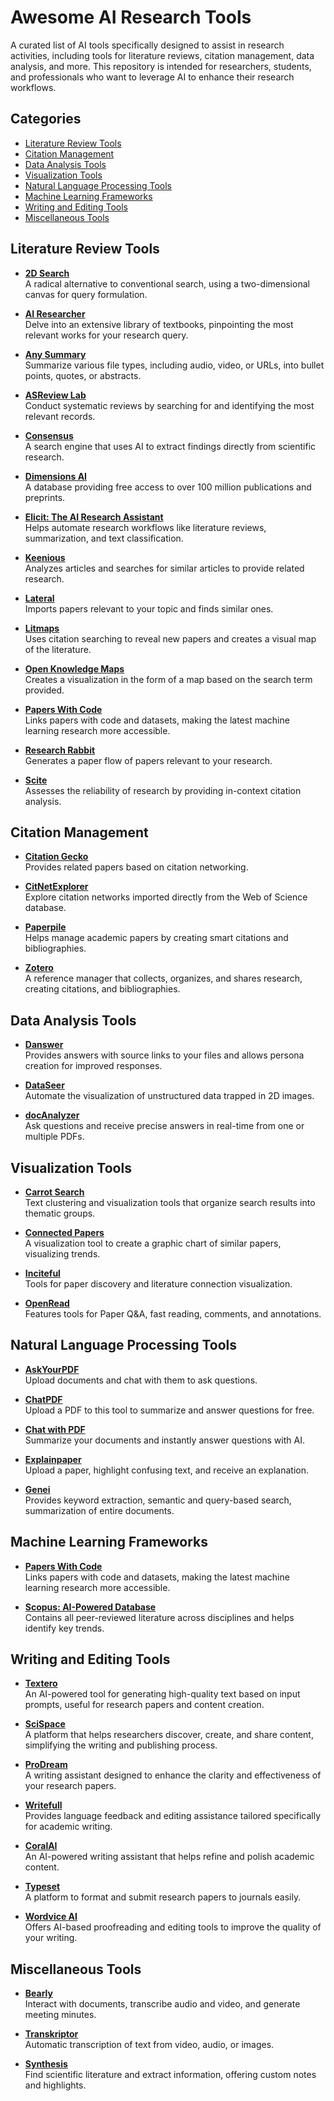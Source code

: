 # Awesome AI Research Tools

A curated list of AI tools specifically designed to assist in research activities, including tools for literature reviews, citation management, data analysis, and more. This repository is intended for researchers, students, and professionals who want to leverage AI to enhance their research workflows.

## Categories

- [Literature Review Tools](#literature-review-tools)
- [Citation Management](#citation-management)
- [Data Analysis Tools](#data-analysis-tools)
- [Visualization Tools](#visualization-tools)
- [Natural Language Processing Tools](#natural-language-processing-tools)
- [Machine Learning Frameworks](#machine-learning-frameworks)
- [Writing and Editing Tools](#writing-and-editing-tools)
- [Miscellaneous Tools](#miscellaneous-tools)

## Literature Review Tools

- **[2D Search](https://app.2dsearch.com/)**  
  A radical alternative to conventional search, using a two-dimensional canvas for query formulation.

- **[AI Researcher](https://www.perlego.com/ai-researcher)**  
  Delve into an extensive library of textbooks, pinpointing the most relevant works for your research query.

- **[Any Summary](https://www.anysummary.app/)**  
  Summarize various file types, including audio, video, or URLs, into bullet points, quotes, or abstracts.

- **[ASReview Lab](https://asreview.nl/)**  
  Conduct systematic reviews by searching for and identifying the most relevant records.

- **[Consensus](https://consensus.app/)**  
  A search engine that uses AI to extract findings directly from scientific research.

- **[Dimensions AI](https://www.dimensions.ai/)**  
  A database providing free access to over 100 million publications and preprints.

- **[Elicit: The AI Research Assistant](https://elicit.org/)**  
  Helps automate research workflows like literature reviews, summarization, and text classification.

- **[Keenious](https://keenious.com/?landing)**  
  Analyzes articles and searches for similar articles to provide related research.

- **[Lateral](https://www.lateral.io/)**  
  Imports papers relevant to your topic and finds similar ones.

- **[Litmaps](https://www.litmaps.com/)**  
  Uses citation searching to reveal new papers and creates a visual map of the literature.

- **[Open Knowledge Maps](https://openknowledgemaps.org/)**  
  Creates a visualization in the form of a map based on the search term provided.

- **[Papers With Code](https://paperswithcode.com/)**  
  Links papers with code and datasets, making the latest machine learning research more accessible.

- **[Research Rabbit](https://researchrabbitapp.com/)**  
  Generates a paper flow of papers relevant to your research.

- **[Scite](https://scite.ai/)**  
  Assesses the reliability of research by providing in-context citation analysis.

## Citation Management

- **[Citation Gecko](https://citationgecko.azurewebsites.net/)**  
  Provides related papers based on citation networking.

- **[CitNetExplorer](https://www.citnetexplorer.nl/)**  
  Explore citation networks imported directly from the Web of Science database.

- **[Paperpile](https://paperpile.com/)**  
  Helps manage academic papers by creating smart citations and bibliographies.

- **[Zotero](https://www.zotero.org/)**  
  A reference manager that collects, organizes, and shares research, creating citations, and bibliographies.

## Data Analysis Tools

- **[Danswer](https://www.danswer.ai/)**  
  Provides answers with source links to your files and allows persona creation for improved responses.

- **[DataSeer](https://dataseer.digital/?gclid=CjwKCAjw3POhBhBQEiwAqTCuBoYhvQ-7TZ-VWoElotwU0UzkZ-eCKixGy9U6ciaV6DCoAb6ZniCXDRoCAZoQAvD_BwE)**  
  Automate the visualization of unstructured data trapped in 2D images.

- **[docAnalyzer](https://docanalyzer.ai/)**  
  Ask questions and receive precise answers in real-time from one or multiple PDFs.

## Visualization Tools

- **[Carrot Search](https://carrotsearch.com/)**  
  Text clustering and visualization tools that organize search results into thematic groups.

- **[Connected Papers](https://www.connectedpapers.com/)**  
  A visualization tool to create a graphic chart of similar papers, visualizing trends.

- **[Inciteful](https://inciteful.xyz/)**  
  Tools for paper discovery and literature connection visualization.

- **[OpenRead](https://www.openread.academy/home)**  
  Features tools for Paper Q&A, fast reading, comments, and annotations.

## Natural Language Processing Tools

- **[AskYourPDF](https://askyourpdf.com/)**  
  Upload documents and chat with them to ask questions.

- **[ChatPDF](https://www.chatpdf.com/)**  
  Upload a PDF to this tool to summarize and answer questions for free.

- **[Chat with PDF](https://chatwithpdf.ai/)**  
  Summarize your documents and instantly answer questions with AI.

- **[Explainpaper](https://www.explainpaper.com/)**  
  Upload a paper, highlight confusing text, and receive an explanation.

- **[Genei](https://www.genei.io/)**  
  Provides keyword extraction, semantic and query-based search, summarization of entire documents.

## Machine Learning Frameworks

- **[Papers With Code](https://paperswithcode.com/)**  
  Links papers with code and datasets, making the latest machine learning research more accessible.

- **[Scopus: AI-Powered Database](https://www.elsevier.com/solutions/scopus?dgcid=CAMP_marketing_google_g_Scopus_ABM_Research_ENJ_MediaPage&gclid=CjwKCAjw3POhBhBQEiwAqTCuBkWw3Tdw9ohz_KB_XYZUZutFqPiQyWJrJ6bfjZuwqAvDJlxX9ZjC2hoCcAYQAvD_BwE)**  
  Contains all peer-reviewed literature across disciplines and helps identify key trends.

## Writing and Editing Tools

- **[Textero](https://textero.io/)**  
  An AI-powered tool for generating high-quality text based on input prompts, useful for research papers and content creation.

- **[SciSpace](https://chatgpt.com/g/g-NgAcklHd8-scispace)**  
  A platform that helps researchers discover, create, and share content, simplifying the writing and publishing process.

- **[ProDream](https://prodream.ai/)**  
  A writing assistant designed to enhance the clarity and effectiveness of your research papers.

- **[Writefull](https://writefull.com/)**  
  Provides language feedback and editing assistance tailored specifically for academic writing.

- **[CoralAI](https://getcoralai.com/)**  
  An AI-powered writing assistant that helps refine and polish academic content.

- **[Typeset](https://typeset.io/)**  
  A platform to format and submit research papers to journals easily.

- **[Wordvice AI](https://wordvice.ai/)**  
  Offers AI-based proofreading and editing tools to improve the quality of your writing.

## Miscellaneous Tools

- **[Bearly](https://bearly.ai/)**  
  Interact with documents, transcribe audio and video, and generate meeting minutes.

- **[Transkriptor](https://transkriptor.com/)**  
  Automatic transcription of text from video, audio, or images.

- **[Synthesis](https://www.synthesis.ai/)**  
  Find scientific literature and extract information, offering custom notes and highlights.
